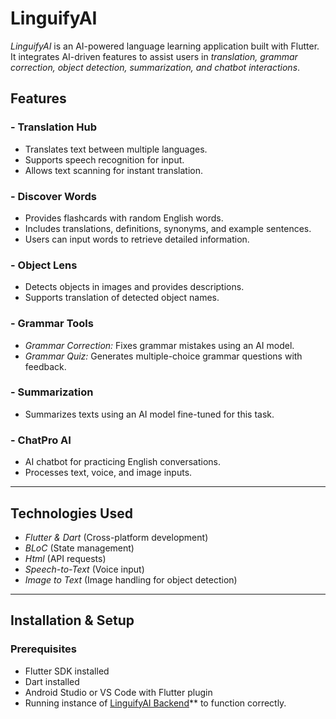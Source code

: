 # LinguifyAI

*LinguifyAI* is an AI-powered language learning application built with Flutter. It integrates AI-driven features to assist users in *translation, grammar correction, object detection, summarization, and chatbot interactions*.

## Features

### - Translation Hub  
  - Translates text between multiple languages.  
  - Supports speech recognition for input.  
  - Allows text scanning for instant translation.  

### - Discover Words  
  - Provides flashcards with random English words.  
  - Includes translations, definitions, synonyms, and example sentences.  
  - Users can input words to retrieve detailed information.  

### - Object Lens  
  - Detects objects in images and provides descriptions.  
  - Supports translation of detected object names.  

### - Grammar Tools  
  - *Grammar Correction:* Fixes grammar mistakes using an AI model.  
  - *Grammar Quiz:* Generates multiple-choice grammar questions with feedback.  

### - Summarization  
  - Summarizes texts using an AI model fine-tuned for this task.  

### - ChatPro AI  
  - AI chatbot for practicing English conversations.  
  - Processes text, voice, and image inputs.  

---

## Technologies Used  

- *Flutter & Dart* (Cross-platform development)  
- *BLoC* (State management)  
- *Html* (API requests)  
- *Speech-to-Text* (Voice input)  
- *Image to Text* (Image handling for object detection)  

---

## Installation & Setup  

### Prerequisites  

- Flutter SDK installed  
- Dart installed  
- Android Studio or VS Code with Flutter plugin  
- Running instance of [LinguifyAI Backend](https://github.com/rawan-alwadiya/LinguifyAI_Backend)** to function correctly. 
